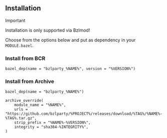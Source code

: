 ## Installation

> [!IMPORTANT]  
> Installation is only supported via Bzlmod!

Choose from the options below and put as dependency in your `MODULE.bazel`.

### Install from BCR

```starlark
bazel_dep(name = "bzlparty_%NAME%", version = "%VERSION%")
```

### Install from Archive

```starlark
bazel_dep(name = "bzlparty_%NAME%")

archive_override(
    module_name = "%NAME%",
    urls = "https://github.com/bzlparty/%PROJECT%/releases/download/%TAG%/%NAME%-%TAG%.tar.gz",
    strip_prefix = "%NAME%-%VERSION%",
    integrity = "sha384-%INTEGRITY%",
)
```
